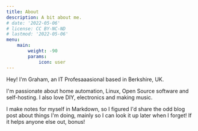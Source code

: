 ```yaml
---
title: About
description: A bit about me.
# date: '2022-05-06'
# license: CC BY-NC-ND
# lastmod: '2022-05-06'
menu:
    main: 
        weight: -90
        params:
            icon: user
---
```


Hey! I'm Graham, an IT Profesaaasional based in Berkshire, UK.

I'm passionate about home automation, Linux, Open Source software and self-hosting.  I also love DIY, electronics and making music.

I make notes for myself in Markdown, so I figured I'd share the odd blog post about things I'm doing, mainly so I can look it up later when I forget!  If it helps anyone else out, bonus!